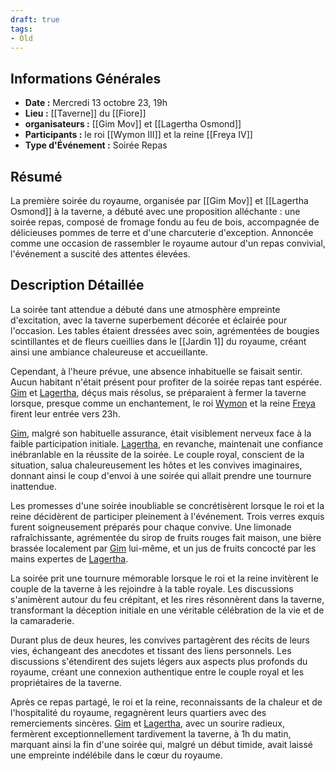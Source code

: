 ```yaml
---
draft: true
tags:
- Old
---
```


## Informations Générales
- **Date :** Mercredi 13 octobre 23, 19h
- **Lieu :** [[Taverne]] du [[Fiore]]
- **organisateurs :** [[Gim Mov]] et [[Lagertha Osmond]]
- **Participants :** le roi [[Wymon III]] et la reine [[Freya IV]]
- **Type d'Événement :** Soirée Repas

## Résumé
La première soirée du royaume, organisée par [[Gim Mov]] et [[Lagertha Osmond]] à la taverne, a débuté avec une proposition alléchante : une soirée repas, composé de fromage fondu au feu de bois, accompagnée de délicieuses pommes de terre et d'une charcuterie d'exception. Annoncée comme une occasion de rassembler le royaume autour d'un repas convivial, l'événement a suscité des attentes élevées.

## Description Détaillée
La soirée tant attendue a débuté dans une atmosphère empreinte d'excitation, avec la taverne superbement décorée et éclairée pour l'occasion. Les tables étaient dressées avec soin, agrémentées de bougies scintillantes et de fleurs cueillies dans le [[Jardin 1]] du royaume, créant ainsi une ambiance chaleureuse et accueillante.

Cependant, à l'heure prévue, une absence inhabituelle se faisait sentir. Aucun habitant n'était présent pour profiter de la soirée repas tant espérée. [Gim](Gim%20Mov.md) et [Lagertha](Lagertha%20Osmond.md), déçus mais résolus, se préparaient à fermer la taverne lorsque, presque comme un enchantement, le roi [Wymon](Wymon%20III.md) et la reine [Freya](Freya%20IV.md) firent leur entrée vers 23h.

[Gim](Gim%20Mov.md), malgré son habituelle assurance, était visiblement nerveux face à la faible participation initiale. [Lagertha](Lagertha%20Osmond.md), en revanche, maintenait une confiance inébranlable en la réussite de la soirée. Le couple royal, conscient de la situation, salua chaleureusement les hôtes et les convives imaginaires, donnant ainsi le coup d'envoi à une soirée qui allait prendre une tournure inattendue.

Les promesses d'une soirée inoubliable se concrétisèrent lorsque le roi et la reine décidèrent de participer pleinement à l'événement. Trois verres exquis furent soigneusement préparés pour chaque convive. Une limonade rafraîchissante, agrémentée du sirop de fruits rouges fait maison, une bière brassée localement par [Gim](Gim%20Mov.md) lui-même, et un jus de fruits concocté par les mains expertes de [Lagertha](Lagertha%20Osmond.md).

La soirée prit une tournure mémorable lorsque le roi et la reine invitèrent le couple de la taverne à les rejoindre à la table royale. Les discussions s'animèrent autour du feu crépitant, et les rires résonnèrent dans la taverne, transformant la déception initiale en une véritable célébration de la vie et de la camaraderie.

Durant plus de deux heures, les convives partagèrent des récits de leurs vies, échangeant des anecdotes et tissant des liens personnels. Les discussions s'étendirent des sujets légers aux aspects plus profonds du royaume, créant une connexion authentique entre le couple royal et les propriétaires de la taverne.

Après ce repas partagé, le roi et la reine, reconnaissants de la chaleur et de l'hospitalité du royaume, regagnèrent leurs quartiers avec des remerciements sincères. [Gim](Gim%20Mov.md) et [Lagertha](Lagertha%20Osmond.md), avec un sourire radieux, fermèrent exceptionnellement tardivement la taverne, à 1h du matin, marquant ainsi la fin d'une soirée qui, malgré un début timide, avait laissé une empreinte indélébile dans le cœur du royaume.